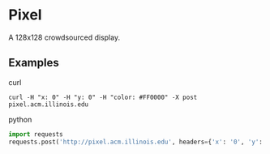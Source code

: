 # Pixel

A 128x128 crowdsourced display.

## Examples

curl

    curl -H "x: 0" -H "y: 0" -H "color: #FF0000" -X post pixel.acm.illinois.edu
    
python

``` python
import requests
requests.post('http://pixel.acm.illinois.edu', headers={'x': '0', 'y': '0', 'color': '#FF0000'})
```

    
